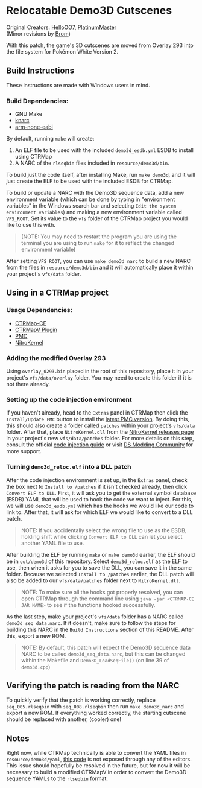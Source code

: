 # Relocatable Demo3D Cutscenes

Original Creators: [HelloOO7](https://github.com/HelloOO7), [PlatinumMaster](https://github.com/PlatinumMaster)\
(Minor revisions by [Brom](https://github.com/brombrombromley))

With this patch, the game's 3D cutscenes are moved from Overlay 293 into the file system for Pokémon White Version 2.

## Build Instructions

These instructions are made with Windows users in mind.

### Build Dependencies:
- GNU Make
- [knarc](https://github.com/kr3nshaw/knarc/releases/tag/1.0.0) 
- [arm-none-eabi](https://developer.arm.com/downloads/-/arm-gnu-toolchain-downloads)

By default, running `make` will create:
1. An ELF file to be used with the included `demo3d_esdb.yml` ESDB to install using CTRMap
2. A NARC of the `rlseqbin` files included in `resource/demo3d/bin`.

To build just the code itself, after installing Make, run `make demo3d`, and it will just create the ELF to be used with the included ESDB for CTRMap.

To build or update a NARC with the Demo3D sequence data, add a new environment variable (which can be done by typing in "environment variables" in the Windows search bar and selecting `Edit the system environment variables`) and making a new environment variable called `VFS_ROOT`. Set its value to the `vfs` folder of the CTRMap project you would like to use this with.

> (NOTE: You may need to restart the program you are using the terminal you are using to run `make` for it to reflect the changed environment variable)

After setting `VFS_ROOT`, you can use `make demo3d_narc` to build a new NARC from the files in `resource/demo3d/bin` and it will automatically place it within your project's `vfs/data` folder.

## Using in a CTRMap project

### Usage Dependencies:

- [CTRMap-CE](https://github.com/ds-pokemon-hacking/CTRMap-CE/releases)
- [CTRMapV Plugin](https://github.com/ds-pokemon-hacking/CTRMapV/releases)
- [PMC](https://github.com/ds-pokemon-hacking/PMC/releases)
- [NitroKernel](https://github.com/HelloOO7/NitroKernel/releases)

### Adding the modified Overlay 293

Using `overlay_0293.bin` placed in the root of this repository, place it in your project's `vfs/data/overlay` folder. You may need to create this folder if it is not there already.

### Setting up the code injection environment

If you haven't already, head to the `Extras` panel in CTRMap then click the `Install/Update PMC` button to install the [latest PMC version](https://github.com/ds-pokemon-hacking/PMC/releases). By doing this, this should also create a folder called `patches` within your project's `vfs/data` folder. After that, place `NitroKernel.dll` from the [NitroKernel releases page](https://github.com/HelloOO7/NitroKernel/releases) in your project's new `vfs/data/patches` folder. For more details on this step, consult the official [code injection guide](https://ds-pokemon-hacking.github.io/docs/generation-v/guides/bw_b2w2-code_injection/#linking) or visit [DS Modding Community](https://discord.gg/YBtdN3aXfv) for more support.

### Turning `demo3d_reloc.elf` into a DLL patch

After the code injection environment is set up, in the `Extras` panel, check the box next to `Install to /patches` if it isn't checked already, then click `Convert ELF to DLL`. First, it will ask you to get the external symbol database (ESDB) YAML that will be used to hook the code we want to inject. For this, we will use `demo3d_esdb.yml` which has the hooks we would like our code to link to. After that, it will ask for which ELF we would like to convert to a DLL patch. 

> NOTE: If you accidentally select the wrong file to use as the ESDB, holding shift while clicking `Convert ELF to DLL` can let you select another YAML file to use.

After building the ELF by running `make` or `make demo3d` earlier, the ELF should be in `out/demo3d` of this repository. Select `demo3d_reloc.elf` as the ELF to use, then when it asks for you to save the DLL, you can save it in the same folder. Because we selected `Install to /patches` earlier, the DLL patch will also be added to our `vfs/data/patches` folder next to `NitroKernel.dll`.

> NOTE: To make sure all the hooks got properly resolved, you can open CTRMap through the command line using `java -jar <CTRMAP-CE JAR NAME>` to see if the functions hooked successfully.

As the last step, make your project's `vfs/data` folder has a NARC called `demo3d_seq_data.narc`. If it doesn't, make sure to follow the steps for building this NARC in the `Build Instructions` section of this README. After this, export a new ROM.

> NOTE: By default, this patch will expect the Demo3D sequence data NARC to be called `demo3d_seq_data.narc`, but this can be changed within the Makefile and `Demo3D_LoadSeqFile()` (on line 39 of `demo3d.cpp`)

## Verifying the patch is reading from the NARC

To quickly verify that the patch is working correctly, replace `seq_005.rlseqbin` with `seq_008.rlseqbin` then run `make demo3d_narc` and export a new ROM. If everything worked correctly, the starting cutscene should be replaced with another, (cooler) one!

## Notes

Right now, while CTRMap technically is able to convert the YAML files in `resource/demo3d/yaml`, [this code](https://github.com/ds-pokemon-hacking/CTRMapV/blob/master/src/ctrmap/formats/pokemon/gen5/sequence/SeqReader.java) is not exposed through any of the editors. This issue should hopefully be resolved in the future, but for now it will be necessary to build a modified CTRMapV in order to convert the Demo3D sequence YAMLs to the `rlseqbin` format.
